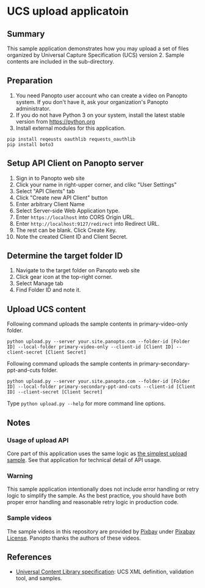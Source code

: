 # UCS upload applicatoin

## Summary
This sample application demonstrates how you may upload a set of files organized by Universal Capture Specification (UCS) version 2.
Sample contents are included in the sub-directory.

## Preparation
1. You need Panopto user account who can create a video on Panopto system. If you don't have it, ask your organization's Panopto administrator.
2. If you do not have Python 3 on your system, install the latest stable version from https://python.org
3. Install external modules for this application.
```
pip install reqeusts oauthlib requests_oauthlib
pip install boto3
```

## Setup API Client on Panopto server
1. Sign in to Panopto web site
2. Click your name in right-upper corner, and clikc "User Settings"
3. Select "API Clients" tab
4. Click "Create new API Client" button
5. Enter arbitrary Client Name
6. Select Server-side Web Application type.
7. Enter ```https://localhost``` into CORS Origin URL.
8. Enter ```http://localhost:9127/redirect``` into Redirect URL.
9. The rest can be blank. Click Create Key.
10. Note the created Client ID and Client Secret.

## Determine the target folder ID
1. Navigate to the target folder on Panopto web site
2. Click gear icon at the top-right corner.
3. Select Manage tab
4. Find Folder ID and note it.

## Upload UCS content
Following command uploads the sample contents in primary-video-only folder.
```
python upload.py --server your.site.panopto.com --folder-id [Folder ID] --local-folder primary-video-only --client-id [Client ID] --client-secret [Client Secret]
```
Following command uploads the sample contents in primary-secondary-ppt-and-cuts folder.
```
python upload.py --server your.site.panopto.com --folder-id [Folder ID] --local-folder primary-secondary-ppt-and-cuts --client-id [Client ID] --client-secret [Client Secret]
```

Type ```python upload.py --help``` for more command line options.

## Notes

### Usage of upload API
Core part of this application uses the same logic as [the simplest upload sample](../simplest). See that application for technical detail of API usage.

### Warning
This sample application intentionally does not include error handling or retry logic to simplify the sample. As the best practice, you should have both proper error handling and reasonable retry logic in production code.

### Sample videos
The sample videos in this repository are provided by [Pixbay](https;//pixabya.com) under [Pixabay License](https://pixabay.com/service/license/). Panopto thanks the authors of these videos.

## References
- [Universal Content Library specification](https://github.com/Panopto/universal-content-library-specification): UCS XML definition, validation tool, and samples.
